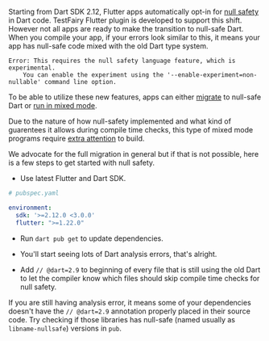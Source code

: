 Starting from Dart SDK 2.12, Flutter apps automatically opt-in for [null safety](https://dart.dev/null-safety/understanding-null-safety) in Dart code. TestFairy Flutter plugin is developed to support this shift. However not all apps are ready to make the transition to null-safe Dart. When you compile your app, if your errors look similar to this, it means your app has null-safe code mixed with the old Dart type system.

```
Error: This requires the null safety language feature, which is experimental.
    You can enable the experiment using the '--enable-experiment=non-nullable' command line option.
```

To be able to utilize these new features, apps can either [migrate](https://dart.dev/null-safety/migration-guide) to null-safe Dart or [run in mixed mode](https://dart.dev/null-safety/unsound-null-safety).

Due to the nature of how null-safety implemented and what kind of guarentees it allows during compile time checks, this type of mixed mode programs require [extra attention](https://dart.dev/null-safety/unsound-null-safety#testing-or-running-mixed-version-programs) to build.

We advocate for the full migration in general but if that is not possible, here is a few steps to get started with null safety.

* Use latest Flutter and Dart SDK.

```yaml
# pubspec.yaml

environment:
  sdk: '>=2.12.0 <3.0.0'
  flutter: ">=1.22.0"
```

* Run `dart pub get` to update dependencies.

* You'll start seeing lots of Dart analysis errors, that's alright.

* Add `// @dart=2.9` to beginning of every file that is still using the old Dart to let the compiler know which files should skip compile time checks for null safety.

If you are still having analysis error, it means some of your dependencies doesn't have the `// @dart=2.9` annotation properly placed in their source code. Try checking if those libraries has null-safe (named usually as `libname-nullsafe`) versions in `pub`.
